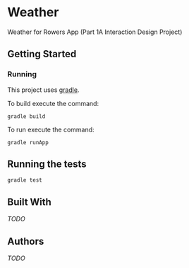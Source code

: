 # Weather
Weather for Rowers App (Part 1A Interaction Design Project)

## Getting Started

### Running

This project uses [gradle](https://gradle.org). 

To build execute the command:

```
gradle build
```

To run execute the command:

```
gradle runApp
```


## Running the tests


```
gradle test
```


## Built With
*TODO*

## Authors

*TODO*